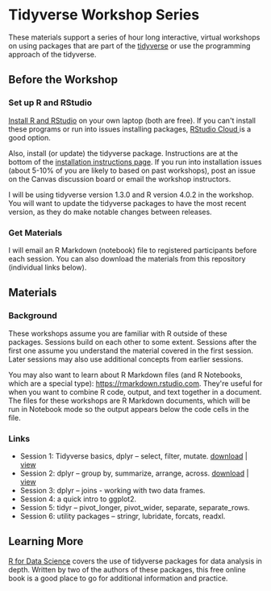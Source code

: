 # Tidyverse Workshop Series

These materials support a series of hour long interactive, virtual workshops on using packages that are part of the [tidyverse](https://www.tidyverse.org/) or use the programming approach of the tidyverse.

## Before the Workshop

### Set up R and RStudio

[Install R and RStudio](https://sites.northwestern.edu/researchcomputing/resources/r-and-rstudio/) on your own laptop (both are free).  If you can't install these programs or run into issues installing packages, [RStudio Cloud ](https://sites.northwestern.edu/researchcomputing/resources/r-and-rstudio/#option-2-rstudio-cloud) is a good option.

Also, install (or update) the tidyverse package.  Instructions are at the bottom of the [installation instructions page](https://sites.northwestern.edu/researchcomputing/resources/r-and-rstudio/).  If you run into installation issues (about 5-10% of you are likely to based on past workshops), post an issue on the Canvas discussion board or email the workshop instructors.

I will be using tidyverse version 1.3.0 and R version 4.0.2 in the workshop.  You will want to update the tidyverse packages to have the most recent version, as they do make notable changes between releases.


### Get Materials

I will email an R Markdown (notebook) file to registered participants before each session.  You can also download the materials from this repository (individual links below).

## Materials

### Background

These workshops assume you are familiar with R outside of these packages.  Sessions build on each other to some extent.  Sessions after the first one assume you understand the material covered in the first session.  Later sessions may also use additional concepts from earlier sessions.

You may also want to learn about R Markdown files (and R Notebooks, which are a special type): https://rmarkdown.rstudio.com.  They're useful for when you want to combine R code, output, and text together in a document. The files for these workshops are R Markdown documents, which will be run in Notebook mode so the output appears below the code cells in the file. 

### Links

* Session 1: Tidyverse basics, dplyr – select, filter, mutate.  [download](https://github.com/nuitrcs/r-tidyverse/raw/master/01-intro.Rmd) | [view]()  
* Session 2: dplyr – group by, summarize, arrange, across.  [download](https://github.com/nuitrcs/r-tidyverse/raw/master/02-dplyr-groups.Rmd) | [view]()        
* Session 3: dplyr – joins - working with two data frames. 
* Session 4: a quick intro to ggplot2.  
* Session 5: tidyr – pivot_longer, pivot_wider, separate, separate_rows.  
* Session 6: utility packages – stringr, lubridate, forcats, readxl.  

## Learning More

[R for Data Science](https://r4ds.had.co.nz/) covers the use of tidyverse packages for data analysis in depth.  Written by two of the authors of these packages, this free online book is a good place to go for additional information and practice.

